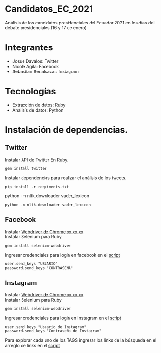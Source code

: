 # Candidatos_EC_2021
Análisis de los candidatos presidenciales del Ecuador 2021 en los días del debate presidenciales (16 y 17 de enero)

# Integrantes
- Josue Davalos: Twitter
- Nicole Agila: Facebook
- Sebastian Benalcazar: Instagram

# Tecnologías
- Extracción de datos: Ruby
- Analisís de datos: Python

# Instalación de dependencias.
## Twitter
Instalar API de Twitter En Ruby.
```
gem install twitter
```
Instalar dependencias para realizar el análisis de los tweets.
```
pip install -r requiments.txt
```
python -m nltk.downloader vader_lexicon
```
python -m nltk.downloader vader_lexicon
```

## Facebook
Instalar [Webdriver de Chrome xx.xx.xx](https://chromedriver.chromium.org/downloads) <br/>
Instalar Selenium para Ruby
```
gem install selenium-webdriver
```
Ingresar credenciales para login en facebook en el [script](https://github.com/JosueDavalos/Candidatos_EC_2021/blob/main/scripts_scrappy/facebook.rb)
```
user.send_keys "USUARIO"
password.send_keys "CONTRASENA"
```

## Instagram
Instalar [Webdriver de Chrome xx.xx.xx](https://chromedriver.chromium.org/downloads) <br/>
Instalar Selenium para Ruby
```
gem install selenium-webdriver
```
Ingresar credenciales para login en Instagram en el [script](https://github.com/JosueDavalos/Candidatos_EC_2021/blob/main/scripts_scrappy/instagram.rb)
```
user.send_keys "Usuario de Instagram"
password.send_keys "Contraseña de Instagram"
```
Para explorar cada uno de los TAGS ingresar los links de la búsqueda en el arreglo de links en el [script](https://github.com/JosueDavalos/Candidatos_EC_2021/blob/main/scripts_scrappy/instagram.rb)
